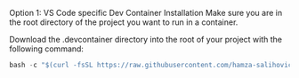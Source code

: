 Option 1: VS Code specific Dev Container
Installation
Make sure you are in the root directory of the project you want to run in a container.

Download the .devcontainer directory into the root of your project with the following command:

```c
bash -c "$(curl -fsSL https://raw.githubusercontent.com/hamza-salihovic/docker_setup/refs/heads/main/install.sh?token=GHSAT0AAAAAAC5FHS45BD2A4GJ5IZSMNRTG2DBEC2A)"
```
